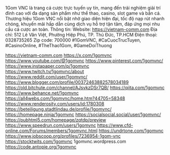 
1Gom VNC là trang cá cược trực tuyến uy tín, mang đến trải nghiệm giải trí đỉnh cao với đa dạng sản phẩm như thể thao, casino, slot game và bắn cá. Thương hiệu 1Gom VNC nổi bật nhờ giao diện hiện đại, tốc độ nạp rút nhanh chóng, khuyến mãi hấp dẫn cùng dịch vụ hỗ trợ tận tâm, đáp ứng mọi nhu cầu cá cược an toàn.
Thông tin:
Website: https://vietnam-comm.com
Địa chỉ: 512 Lê Văn Việt, Phường Hiệp Phú, TP. Thủ Đức, TP.HCM
Điện thoại: 0328735265
Zip code: 700000
#1GomVNC, #CaCuocTrucTuyen, #CasinoOnline, #TheThao1Gom, #GameDoiThuong

https://vietnam-comm.com
https://x.com/1gomvnc
https://www.youtube.com/@1gomvnc
https://www.pinterest.com/1gomvnc/
https://www.instapaper.com/p/1gomvnc
https://www.twitch.tv/1gomvnc/about
https://www.reddit.com/user/1gomvnc/
https://www.blogger.com/profile/00372463882578034189
https://old.bitchute.com/channel/AJsvkzDSr7QB/
https://qiita.com/1gomvnc
https://www.behance.net/1gomvnc
https://all4webs.com/1gomvnc/home.htm?44705=58348
https://www.renderosity.com/users/id:1780308
https://beteiligung.stadtlindau.de/profile/1gomvnc/
https://homepage.ninja/1gomvnc
https://socialsocial.social/user/1gomvnc/
https://pubhtml5.com/homepage/zqtdp/preview
https://www.speedrun.com/users/1gomvnc
https://www.cfd-online.com/Forums/members/1gomvnc.html
https://undrtone.com/1gomvnc
https://www.jobscoop.org/profiles/7236954-1gom-vnc
https://stocktwits.com/1gomvnc
1gomvnc.wordpress.com
https://code.antopie.org/1gomvnc
